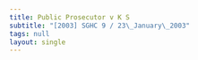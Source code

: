 ```yaml
---
title: Public Prosecutor v K S
subtitle: "[2003] SGHC 9 / 23\_January\_2003"
tags: null
layout: single
---
```


